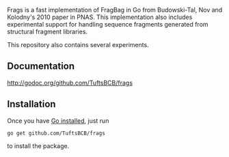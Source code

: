 Frags is a fast implementation of FragBag in Go from Budowski-Tal, Nov and 
Kolodny's 2010 paper in PNAS. This implementation also includes experimental
support for handling sequence fragments generated from structural fragment 
libraries.

This repository also contains several experiments.

## Documentation

http://godoc.org/github.com/TuftsBCB/frags


## Installation

Once you have [Go installed](http://golang.org/doc/install), just run

    go get github.com/TuftsBCB/frags

to install the package.


